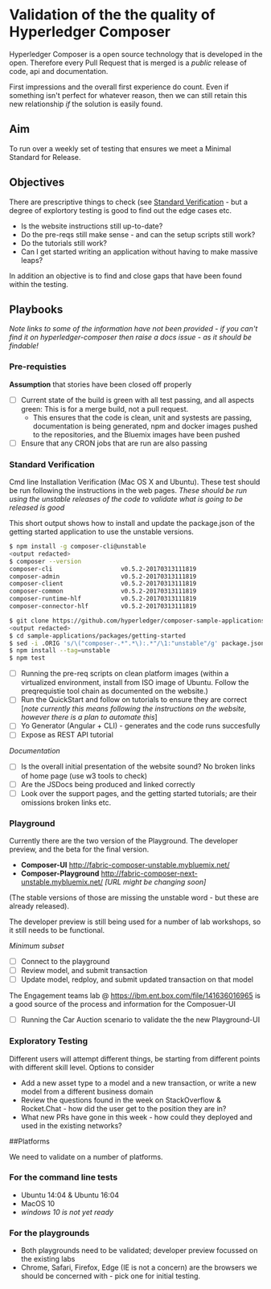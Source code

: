 
# Validation of the the quality of Hyperledger Composer

Hyperledger Composer is a open source technology that is developed in the open. Therefore every Pull Request that is merged is a *public* release of code, api and documentation.

First impressions and the overall first experience do count. Even if something isn't perfect for whatever reason, then we can still retain this new relationship _if_ the solution is easily found.

## Aim
To run over a weekly set of testing that ensures we meet a Minimal Standard for Release.

## Objectives
There are prescriptive things to check (see [Standard Verification](#standard-verification) - but a degree of explortory testing is good to find out the edge cases etc.

* Is the website instructions still up-to-date?
* Do the pre-reqs still make sense - and can the setup scripts still work?
* Do the tutorials still work?
* Can I get started writing an application without having to make massive leaps?

In addition an objective is to find and close gaps that have been found within the testing.

## Playbooks

*Note links to some of the information have not been provided - if you can't find it on hyperledger-composer then raise a docs issue - as it should be findable!*

### Pre-requisties

__Assumption__ that stories have been closed off properly

- [ ] Current state of the build is green with all test passing, and all aspects green:  This is for a merge build, not a pull request.
   - This ensures that the code is clean, unit and systests are passing, documentation is being generated, npm and docker images pushed to the repositories, and the Bluemix images have been pushed
- [ ] Ensure that any CRON jobs that are run are also passing

### Standard Verification

Cmd line Installation Verification  (Mac OS X and Ubuntu). These test should be run following the instructions in the web pages.
_These should be run using the unstable releases of the code to validate what is going to be released is good_

This short output shows how to install and update the package.json of the getting started application to use the unstable versions.

```bash
$ npm install -g composer-cli@unstable
<output redacted>
$ composer --version
composer-cli                   v0.5.2-20170313111819
composer-admin                 v0.5.2-20170313111819
composer-client                v0.5.2-20170313111819
composer-common                v0.5.2-20170313111819
composer-runtime-hlf           v0.5.2-20170313111819
composer-connector-hlf         v0.5.2-20170313111819

$ git clone https://github.com/hyperledger/composer-sample-applications.git
<output redacted>
$ cd sample-applications/packages/getting-started
$ sed -i .ORIG 's/\("composer-.*".*\):.*"/\1:"unstable"/g' package.json
$ npm install --tag=unstable
$ npm test

```

- [ ] Running the pre-req scripts on clean platform images (within a virtualized environment, install from ISO image of Ubuntu. Follow the preqrequistie tool chain as documented on the website.)
- [ ] Run the QuickStart and follow on tutorials to ensure they are correct [_note currently this means following the instructions on the website, however there is a plan to automate this_]
- [ ] Yo Generator (Angular + CLI) - generates and the code runs succesfully
- [ ] Expose as REST API tutorial

*Documentation*

- [ ] Is the overall initial presentation of the website sound?  No broken links of home page (use w3 tools to check)
- [ ] Are the JSDocs being produced and linked correctly
- [ ] Look over the support pages, and the getting started tutorials; are their omissions broken links etc.  

### Playground

Currently there are the two version of the Playground. The developer preview, and the beta for the final version.

 - **Composer-UI**  http://fabric-composer-unstable.mybluemix.net/
 - **Composer-Playground** http://fabric-composer-next-unstable.mybluemix.net/  _[URL might be changing soon]_

(The stable versions of those are missing the unstable word - but these are already released).

The developer preview is still being used for a number of lab workshops, so it still needs to be functional.


*Minimum subset*

 - [ ] Connect to the playground
 - [ ] Review model, and submit transaction
 - [ ] Update model, redploy, and submit updated transaction on that model

The Engagement teams lab @ https://ibm.ent.box.com/file/141636016965 is a good source of the process and information for the Composuer-UI

 - [ ] Running the Car Auction scenario to validate the the new Playground-UI

### Exploratory Testing

Different users will attempt different things, be starting from different points with different skill level. Options to consider

 - Add a new asset type to a model and a new transaction, or write a new model from a different business domain
 - Review the questions found in the week on StackOverflow & Rocket.Chat - how did the user get to the position they are in?
 - What new PRs have gone in this week - how could they deployed and used in the existing networks?

##Platforms

We need to validate on a number of platforms.

### For the command line tests

 - Ubuntu 14:04 & Ubuntu 16:04
 - MacOS 10
 - _windows 10 is not yet ready_

### For the playgrounds

 - Both playgrounds need to be validated; developer preview focussed on the existing labs
 - Chrome, Safari, Firefox, Edge (IE is not a concern) are the browsers we should be concerned with - pick one for initial testing.
